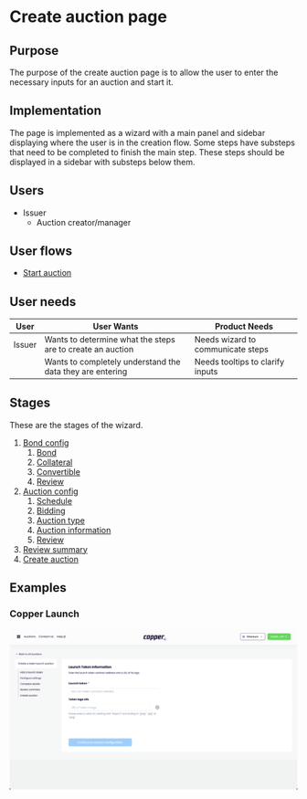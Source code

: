 # Create auction page

## Purpose

The purpose of the create auction page is to allow the user to enter the necessary inputs for an auction and start it.

## Implementation

The page is implemented as a wizard with a main panel and sidebar displaying where the user is in the creation flow. Some steps have substeps that need to be completed to finish the main step. These steps should be displayed in a sidebar with substeps below them.

## Users

- Issuer
  - Auction creator/manager

## User flows

- [Start auction](../../user_flows/start_auction.md)

## User needs

| User   | User Wants                                                 | Product Needs                     |
| ------ | ---------------------------------------------------------- | --------------------------------- |
| Issuer | Wants to determine what the steps are to create an auction | Needs wizard to communicate steps |
|        | Wants to completely understand the data they are entering  | Needs tooltips to clarify inputs  |

## Stages

These are the stages of the wizard.

1. [Bond config](features/bond_config.md)
   1. [Bond](features/bond_config.md###bond)
   2. [Collateral](features/bond_config.md###collateral)
   3. [Convertible](features/bond_config.md###convertibility)
   4. [Review](features/bond_config.md###review)
2. [Auction config](features/auction_config.md)
   1. [Schedule](features/auction_config.md###schedule)
   2. [Bidding](features/auction_config.md###bidding)
   3. [Auction type](features/auction_config.md###type)
   4. [Auction information](features/auction_config.md###information)
   5. [Review](features/auction_config.md###review)
3. [Review summary](features/review_summary.md)
4. [Create auction](features/create_auction.md)

## Examples

### Copper Launch

![](../../assets/copper/auction_creation_page.png)
